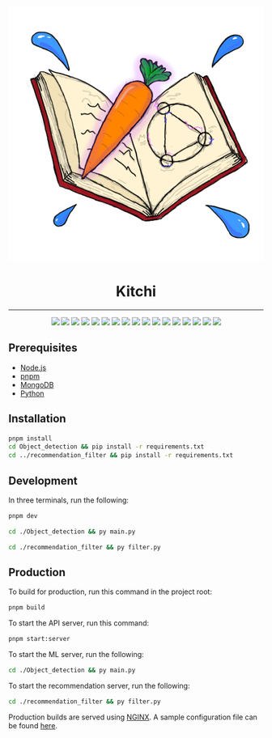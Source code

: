<div align="center">
    <img src="./client/src/assets/img/logos/kitchi.png" alt="Kitchi logo">
    <h1>Kitchi</h1>
    <hr />
</div>

<div align="center">
    <img src="https://img.shields.io/badge/node.js%20-%23339933.svg?style=for-the-badge&logo=nodedotjs&logoColor=white" />
    <img src="https://img.shields.io/badge/typescript-%233178C6?style=for-the-badge&logo=typescript&logoColor=white" />
    <img src="https://img.shields.io/badge/react-%2361DBFB?style=for-the-badge&logo=react&logoColor=black" />
    <img src="https://img.shields.io/badge/html%20-%23E34F26?style=for-the-badge&logo=html5&logoColor=white" />
    <img src="https://img.shields.io/badge/css%20-%231572B6?style=for-the-badge&logo=css3" />
    <img src="https://img.shields.io/badge/python-%23FFD343?style=for-the-badge&logo=python&logoColor=black" />
    <img src="https://img.shields.io/badge/sass%20-%23CC6699?style=for-the-badge&logo=sass&logoColor=white" />
    <img src="https://img.shields.io/badge/tailwind-%2306B6D4?style=for-the-badge&logo=tailwindcss&logoColor=white" />
    <img src="https://img.shields.io/badge/bootstrap-%237952B3?style=for-the-badge&logo=bootstrap&logoColor=white" />
    <img src="https://img.shields.io/badge/webpack%20-%231C78C0.svg?style=for-the-badge&logo=webpack" />
    <img src="https://img.shields.io/badge/postcss-%23DD3A0A?style=for-the-badge&logo=postcss&logoColor=white" />
     <img src="https://img.shields.io/badge/jquery-%230769AD?style=for-the-badge&logo=jquery" />
    <img src="https://img.shields.io/badge/mongodb-%2347A248?style=for-the-badge&logo=mongodb&logoColor=white" />
    <img src="https://img.shields.io/badge/express%20-%23000000.svg?style=for-the-badge&logo=express" />
    <img src="https://img.shields.io/badge/axios-%235A29E4?style=for-the-badge&logo=axios" />
    <img src="https://img.shields.io/badge/passport-%2334E27A?style=for-the-badge&logo=passport&logoColor=white" />
    <img src="https://img.shields.io/badge/nginx%20-%23009639.svg?style=for-the-badge&logo=nginx" />
</div>


## Prerequisites
 * [Node.js](https://nodejs.org)
 * [pnpm](https://pnpm.io)
 * [MongoDB](https://www.mongodb.com)
 * [Python](https://www.python.org)

## Installation
```sh
pnpm install
cd Object_detection && pip install -r requirements.txt
cd ../recommendation_filter && pip install -r requirements.txt
```

## Development
In three terminals, run the following:
```sh
pnpm dev
```
```sh
cd ./Object_detection && py main.py
```
```sh
cd ./recommendation_filter && py filter.py
```

## Production
To build for production, run this command in the project root:
```sh
pnpm build
```

To start the API server, run this command:
```sh
pnpm start:server
```

To start the ML server, run the following:
```sh
cd ./Object_detection && py main.py
```

To start the recommendation server, run the following:
```sh
cd ./recommendation_filter && py filter.py
```

Production builds are served using [NGINX](https://nginx.org). A sample configuration file can be found [here](nginx.conf).
